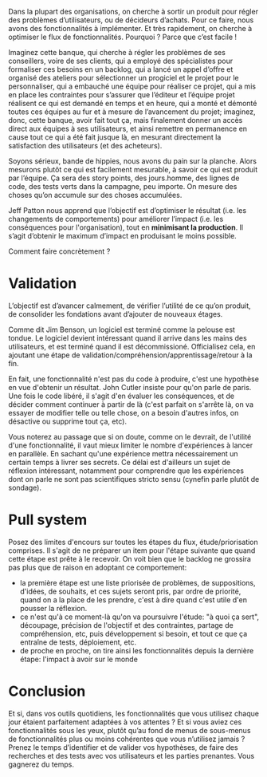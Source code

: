 Dans  la plupart des organisations, on cherche à sortir un produit pour régler des problèmes d’utilisateurs, ou de décideurs d’achats. Pour ce faire, nous avons des fonctionnalités à implémenter. Et très rapidement, on cherche à optimiser le flux de fonctionnalités.  Pourquoi ? Parce que c’est facile !

Imaginez cette banque, qui cherche à régler les problèmes de ses conseillers, voire de ses clients, qui a employé des spécialistes pour formaliser ces besoins en un backlog, qui a lancé un appel d’offre et organisé des ateliers pour sélectionner un progiciel et le projet pour le personnaliser, qui a embauché une équipe pour réaliser ce projet, qui a mis en place les contraintes pour s’assurer que l’éditeur et l’équipe projet réalisent ce qui est demandé en temps et en heure, qui a monté et démonté toutes ces équipes au fur et à mesure de l’avancement du projet; imaginez, donc, cette banque, avoir fait tout ça, mais finalement donner un accès direct aux équipes à ses utilisateurs, et ainsi remettre en permanence en cause tout ce qui a été fait jusque là, en mesurant directement la satisfaction des utilisateurs (et des acheteurs).

Soyons sérieux, bande de hippies, nous avons du pain sur la planche. Alors mesurons plutôt ce qui est facilement mesurable, à savoir ce qui est produit par l’équipe. Ça sera des story points, des jours.homme, des lignes de code, des tests verts dans la campagne, peu importe. On mesure des choses qu’on accumule sur des choses accumulées.

Jeff  Patton nous apprend que l’objectif est d’optimiser le résultat (i.e. les changements de comportements) pour améliorer l’impact (i.e. les conséquences pour l'organisation), tout en **minimisant la production**. Il s’agit d’obtenir le maximum d’impact en produisant le moins possible.

Comment faire concrètement ?

# Validation
L’objectif est d’avancer calmement, de vérifier l’utilité de ce qu’on produit, de consolider les fondations avant d’ajouter de nouveaux étages.

Comme dit Jim Benson, un logiciel est terminé comme la pelouse est tondue. Le logiciel devient intéressant quand il arrive dans les mains des utilisateurs, et est terminé quand il est décommissioné. Officialisez cela, en ajoutant une étape de validation/compréhension/apprentissage/retour à la fin.

En fait, une fonctionnalité n'est pas du code à produire, c'est une hypothèse en vue d'obtenir un résultat. John Cutler insiste pour qu'on parle de paris. Une fois le code libéré, il s'agit d'en évaluer les conséquences, et de décider comment continuer à partir de là (c'est parfait on s'arrête là, on va essayer de modifier telle ou telle chose, on a besoin d'autres infos, on désactive ou supprime tout ça, etc).

Vous noterez au passage que si on doute, comme on le devrait, de l'utilité d'une fonctionnalité, il vaut mieux limiter le nombre d'expériences à lancer en parallèle. En sachant qu'une expérience mettra nécessairement un certain temps à livrer ses secrets. Ce délai est d'ailleurs un sujet de réflexion intéressant, notamment pour comprendre que les expériences dont on parle ne sont pas scientifiques stricto sensu (cynefin parle plutôt de sondage).

# Pull system

Posez des limites d'encours sur toutes les étapes du flux, étude/priorisation comprises. Il s'agit de ne préparer un item pour l'étape suivante que quand cette étape est prête à le recevoir. On voit bien que le backlog ne grossira pas plus que de raison en adoptant ce comportement:

* la première étape est une liste priorisée de problèmes, de suppositions, d'idées, de souhaits, et ces sujets seront pris, par ordre de priorité, quand on a la place de les prendre, c'est à dire quand c'est utile d'en pousser la réflexion.
* ce n'est qu'à ce moment-là qu'on va poursuivre l'étude: "à quoi ça sert", découpage, précision de l'objectif et des contraintes, partage de compréhension, etc, puis développement si besoin, et tout ce que ça entraîne de tests, déploiement, etc.
* de proche en proche, on tire ainsi les fonctionnalités depuis la dernière étape: l'impact à avoir sur le monde

# Conclusion

Et si, dans vos outils quotidiens, les fonctionnalités que vous utilisez chaque jour étaient parfaitement adaptées à vos attentes ? Et si vous aviez ces fonctionnalités sous les yeux, plutôt qu’au fond de menus de sous-menus de fonctionnalités plus ou moins cohérentes que vous n’utilisez jamais ? Prenez le temps d’identifier et de valider vos hypothèses, de faire des recherches et des tests avec vos utilisateurs et les parties prenantes. Vous gagnerez du temps.
